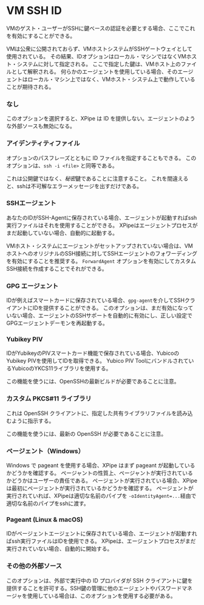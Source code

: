 # VM SSH ID

VMのゲスト・ユーザーがSSHに鍵ベースの認証を必要とする場合、ここでこれを有効にすることができる。

VMは公衆に公開されておらず、VMホストシステムがSSHゲートウェイとして使用されている。
その結果、IDオプションはローカル・マシンではなくVMホスト・システムに対して指定される。
ここで指定した鍵は、VMホスト上のファイルとして解釈される。
何らかのエージェントを使用している場合、そのエージェントはローカル・マシン上ではなく、VMホスト・システム上で動作していることが期待される。

### なし

このオプションを選択すると、XPipe は ID を提供しない。エージェントのような外部ソースも無効になる。

### アイデンティティファイル

オプションのパスフレーズとともに ID ファイルを指定することもできる。
このオプションは、`ssh -i <file>` と同等である。

これは公開鍵ではなく、*秘密*鍵であることに注意すること。
これを間違えると、sshは不可解なエラーメッセージを出すだけである。

### SSHエージェント

あなたのIDがSSH-Agentに保存されている場合、エージェントが起動すればssh実行ファイルはそれを使用することができる。
XPipeはエージェントプロセスがまだ起動していない場合、自動的に起動する。

VMホスト・システムにエージェントがセットアップされていない場合は、VMホストへのオリジナルのSSH接続に対してSSHエージェントのフォワーディングを有効にすることを推奨する。
`ForwardAgent` オプションを有効にしてカスタムSSH接続を作成することでそれができる。

### GPG エージェント

IDが例えばスマートカードに保存されている場合、`gpg-agent`を介してSSHクライアントにIDを提供することができる。
このオプションは、まだ有効になっていない場合、エージェントのSSHサポートを自動的に有効にし、正しい設定でGPGエージェントデーモンを再起動する。

### Yubikey PIV

IDがYubikeyのPIVスマートカード機能で保存されている場合、YubicoのYubikey PIVを使用してIDを取得できる。
Yubico PIV ToolにバンドルされているYubicoのYKCS11ライブラリを使用する。

この機能を使うには、OpenSSHの最新ビルドが必要であることに注意。

### カスタム PKCS#11 ライブラリ

これは OpenSSH クライアントに、指定した共有ライブラリファイルを読み込むように指示する。

この機能を使うには、最新の OpenSSH が必要であることに注意。

### ページェント（Windows）

Windows で pageant を使用する場合、XPipe はまず pageant が起動しているかどうかを確認する。
ページャントの性質上、ページャントが実行されているかどうかはユーザーの責任である。
ページェントが実行されている場合、XPipeは最初にページェントが実行されているかどうかを確認する。
ページェントが実行されていれば、XPipeは適切な名前のパイプを
`-oIdentityAgent=...`経由で適切な名前のパイプをsshに渡す。

### Pageant (Linux & macOS)

IDがページェントエージェントに保存されている場合、エージェントが起動すればssh実行ファイルはIDを使用できる。
XPipeは、エージェントプロセスがまだ実行されていない場合、自動的に開始する。

### その他の外部ソース

このオプションは、外部で実行中の ID プロバイダが SSH クライアントに鍵を提供することを許可する。SSH鍵の管理に他のエージェントやパスワードマネージャを使用している場合は、このオプションを使用する必要がある。
